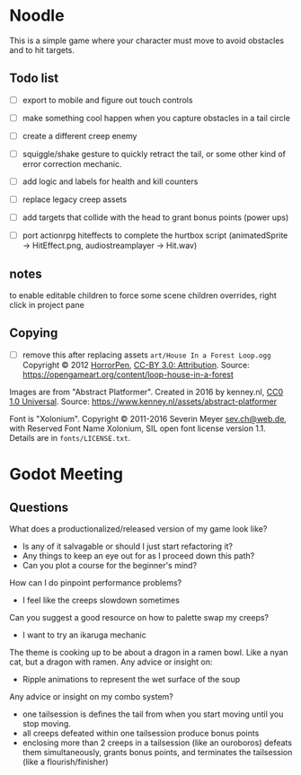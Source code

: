 # Noodle
This is a simple game where your character must move
to avoid obstacles and to hit targets.

## Todo list
- [ ] export to mobile and figure out touch controls
- [ ] make something cool happen when you capture obstacles in a tail circle
- [ ] create a different creep enemy
- [ ] squiggle/shake gesture to quickly retract the tail, or some other kind of error correction mechanic.
- [ ] add logic and labels for health and kill counters
- [ ] replace legacy creep assets
- [ ] add targets that collide with the head to grant bonus points (power ups)
- [ ] port actionrpg hiteffects to complete the hurtbox script (animatedSprite -> HitEffect.png, audiostreamplayer -> Hit.wav)


## notes
to enable editable children to force some scene children overrides, right click in project pane


## Copying
- [ ] remove this after replacing assets
`art/House In a Forest Loop.ogg` Copyright &copy; 2012 [HorrorPen](https://opengameart.org/users/horrorpen), [CC-BY 3.0: Attribution](http://creativecommons.org/licenses/by/3.0/). Source: https://opengameart.org/content/loop-house-in-a-forest

Images are from "Abstract Platformer". Created in 2016 by kenney.nl, [CC0 1.0 Universal](http://creativecommons.org/publicdomain/zero/1.0/). Source: https://www.kenney.nl/assets/abstract-platformer

Font is "Xolonium". Copyright &copy; 2011-2016 Severin Meyer <sev.ch@web.de>, with Reserved Font Name Xolonium, SIL open font license version 1.1. Details are in `fonts/LICENSE.txt`.


# Godot Meeting

## Questions
What does a productionalized/released version of my game look like?
* Is any of it salvagable or should I just start refactoring it?
* Any things to keep an eye out for as I proceed down this path?
* Can you plot a course for the beginner's mind?

How can I do pinpoint performance problems?
* I feel like the creeps slowdown sometimes

Can you suggest a good resource on how to palette swap my creeps?
* I want to try an ikaruga mechanic

The theme is cooking up to be about a dragon in a ramen bowl. Like a nyan cat, but a dragon with ramen.
Any advice or insight on:
* Ripple animations to represent the wet surface of the soup

Any advice or insight on my combo system?
* one tailsession is defines the tail from when you start moving until you stop moving.
* all creeps defeated within one tailsession produce bonus points
* enclosing more than 2 creeps in a tailsession (like an ouroboros) defeats them simultaneously, grants bonus points, and terminates the tailsession (like a flourish/finisher)

